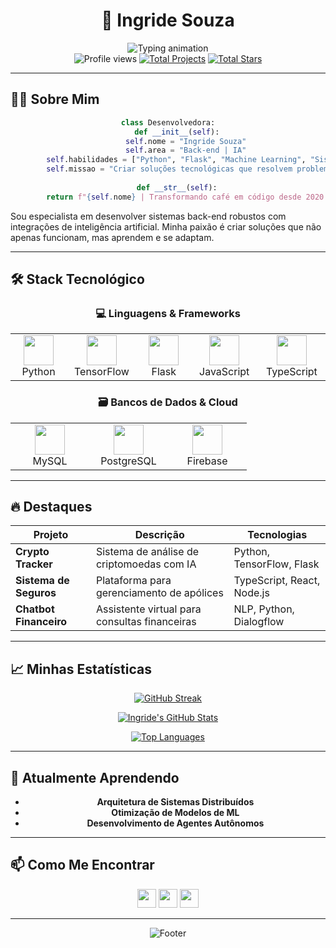 <div align="center">
  
# 🚀 Ingride Souza 

<div align="center">
  <img src="https://readme-typing-svg.demolab.com?font=Fira+Code&weight=600&size=22&duration=3000&pause=1000&color=FF79C6&center=true&vCenter=true&width=500&lines=Desenvolvedora+Back-end+%7C+Especialista+em+IA;Transformando+código+em+soluções+inteligentes;Criadora+de+sistemas+que+aprendem+e+evoluem" alt="Typing animation" />
</div>

<div align="center">
  <img src="https://komarev.com/ghpvc/?username=ingridesouza&label=Profile+Views&color=ff79c6&style=flat" alt="Profile views" /> 
  <a href="https://github.com/ingridesouza?tab=repositories"><img src="https://img.shields.io/badge/Projetos-10+-ff79c6" alt="Total Projects"></a>
  <a href="https://github.com/ingridesouza?tab=stars"><img src="https://img.shields.io/badge/Stars-20+-ff79c6" alt="Total Stars"></a>
</div>

</div>

---

## 👩‍💻 Sobre Mim

<div align="center">
  
```python
class Desenvolvedora:
    def __init__(self):
        self.nome = "Ingride Souza"
        self.area = "Back-end | IA"
        self.habilidades = ["Python", "Flask", "Machine Learning", "Sistemas Inteligentes"]
        self.missao = "Criar soluções tecnológicas que resolvem problemas reais"
        
    def __str__(self):
        return f"{self.nome} | Transformando café em código desde 2020 ☕💻"
```

</div>

Sou especialista em desenvolver sistemas back-end robustos com integrações de inteligência artificial. Minha paixão é criar soluções que não apenas funcionam, mas aprendem e se adaptam.

---

## 🛠️ Stack Tecnológico

<div align="center">
  
### 💻 Linguagens & Frameworks
<table>
  <tr>
    <td align="center" width="110">
      <img src="https://cdn.jsdelivr.net/gh/devicons/devicon/icons/python/python-original-wordmark.svg" width="48" height="48" />
      <br>Python
    </td>
    <td align="center" width="110">
      <img src="https://cdn.jsdelivr.net/gh/devicons/devicon/icons/tensorflow/tensorflow-original.svg" width="48" height="48" />
      <br>TensorFlow
    </td>
    <td align="center" width="110">
      <img src="https://cdn.jsdelivr.net/gh/devicons/devicon/icons/flask/flask-original-wordmark.svg" width="48" height="48" />
      <br>Flask
    </td>
    <td align="center" width="110">
      <img src="https://cdn.jsdelivr.net/gh/devicons/devicon/icons/javascript/javascript-original.svg" width="48" height="48" />
      <br>JavaScript
    </td>
    <td align="center" width="110">
      <img src="https://cdn.jsdelivr.net/gh/devicons/devicon/icons/typescript/typescript-original.svg" width="48" height="48" />
      <br>TypeScript
    </td>
  </tr>
</table>

### 🗃️ Bancos de Dados & Cloud
<table>
  <tr>
    <td align="center" width="110">
      <img src="https://cdn.jsdelivr.net/gh/devicons/devicon/icons/mysql/mysql-original-wordmark.svg" width="48" height="48" />
      <br>MySQL
    </td>
    <td align="center" width="110">
      <img src="https://cdn.jsdelivr.net/gh/devicons/devicon/icons/postgresql/postgresql-original-wordmark.svg" width="48" height="48" />
      <br>PostgreSQL
    </td>
    <td align="center" width="110">
      <img src="https://cdn.jsdelivr.net/gh/devicons/devicon/icons/firebase/firebase-plain-wordmark.svg" width="48" height="48" />
      <br>Firebase
    </td>
  </tr>
</table>

</div>

---

## 🔥 Destaques

<div align="center">
  
| Projeto | Descrição | Tecnologias |
|---------|-----------|-------------|
| **Crypto Tracker** | Sistema de análise de criptomoedas com IA | Python, TensorFlow, Flask |
| **Sistema de Seguros** | Plataforma para gerenciamento de apólices | TypeScript, React, Node.js |
| **Chatbot Financeiro** | Assistente virtual para consultas financeiras | NLP, Python, Dialogflow |

</div>

---

## 📈 Minhas Estatísticas

<div align="center">
  
[![GitHub Streak](https://streak-stats.demolab.com?user=ingridesouza&theme=radical&hide_border=true&date_format=M%20j%5B%2C%20Y%5D)](https://git.io/streak-stats)

[![Ingride's GitHub Stats](https://github-readme-stats.vercel.app/api?username=ingridesouza&show_icons=true&theme=radical&hide_title=true&include_all_commits=true&count_private=true&line_height=24)](https://github.com/anuraghazra/github-readme-stats)

[![Top Languages](https://github-readme-stats.vercel.app/api/top-langs/?username=ingridesouza&layout=compact&theme=radical&hide_border=true)](https://github.com/anuraghazra/github-readme-stats)

</div>

---

## 🌱 Atualmente Aprendendo

<div align="center">
  
- **Arquitetura de Sistemas Distribuídos**
- **Otimização de Modelos de ML**
- **Desenvolvimento de Agentes Autônomos**

</div>

---

## 📫 Como Me Encontrar

<div align="center">
  
[<img src="https://img.shields.io/badge/LinkedIn-0077B5?style=for-the-badge&logo=linkedin&logoColor=white" height="30">](https://www.linkedin.com/in/ingride-souza-a21a4518a/)
[<img src="https://img.shields.io/badge/Gmail-D14836?style=for-the-badge&logo=gmail&logoColor=white" height="30">](mailto:ingridesouza040@gmail.com)
[<img src="https://img.shields.io/badge/Instagram-E4405F?style=for-the-badge&logo=instagram&logoColor=white" height="30">](https://www.instagram.com/ingridesouzadev/)

</div>

---

<div align="center">
  
![Footer](https://capsule-render.vercel.app/api?type=waving&color=gradient&height=120&section=footer&text=Obrigada+pela+visita!&fontSize=24&fontColor=fff)

</div>
